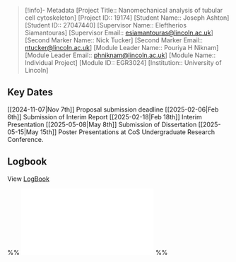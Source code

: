 
> [!info]- Metadata
> [Project Title:: Nanomechanical analysis of tubular cell cytoskeleton]
> [Project ID:: 19174]
> [Student Name:: Joseph Ashton]
> [Student ID:: 27047440] 
> [Supervisor Name:: Eleftherios Siamantouras] 
> [Supervisor Email:: esiamantouras@lincoln.ac.uk]
> [Second Marker Name:: Nick Tucker]
> [Second Marker Email:: ntucker@lincoln.ac.uk]
> [Module Leader Name:: Pouriya H Niknam]
> [Module Leader Email:: phniknam@lincoln.ac.uk] 
> [Module Name:: Individual Project]
> [Module ID:: EGR3024]
> [Institution:: University of Lincoln]

## Key Dates

[[2024-11-07|Nov 7th]] Proposal submission deadline
[[2025-02-06|Feb 6th]] Submission of Interim Report
[[2025-02-18|Feb 18th]] Interim Presentation
[[2025-05-08|May 8th]] Submission of Dissertation
[[2025-05-15|May 15th]] Poster Presentations at CoS Undergraduate Research Conference. 

## Logbook

View [LogBook](Projects/Uni%20Projects/Individual%20project/Notes/LogBook.md)

%% ![Full LogBook](Full%20LogBook.md) %%